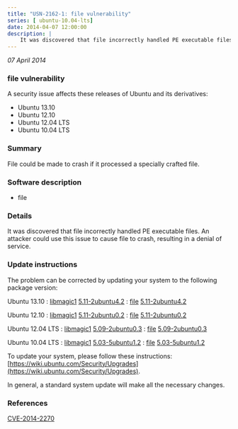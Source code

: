 ```yaml
---
title: "USN-2162-1: file vulnerability"
series: [ ubuntu-10.04-lts]
date: 2014-04-07 12:00:00
description: |
    It was discovered that file incorrectly handled PE executable files. An attacker could use this issue to cause file to crash, resulting in a denial of service. 
--- 
```

 
 

*07 April 2014*

### file vulnerability

A security issue affects these releases of Ubuntu and its derivatives:

* Ubuntu 13.10
* Ubuntu 12.10
* Ubuntu 12.04 LTS
* Ubuntu 10.04 LTS

### Summary

File could be made to crash if it processed a specially crafted file. 

### Software description

* file 

### Details

It was discovered that file incorrectly handled PE executable files. An attacker could use this issue to cause file to crash, resulting in a denial of service. 

### Update instructions

The problem can be corrected by updating your system to the following package version:

Ubuntu 13.10
 : [libmagic1](https://launchpad.net/ubuntu/+source/file) <span> [5.11-2ubuntu4.2](https://launchpad.net/ubuntu/+source/file/5.11-2ubuntu4.2) </span> 
 : [file](https://launchpad.net/ubuntu/+source/file) <span> [5.11-2ubuntu4.2](https://launchpad.net/ubuntu/+source/file/5.11-2ubuntu4.2) </span> 

Ubuntu 12.10
 : [libmagic1](https://launchpad.net/ubuntu/+source/file) <span> [5.11-2ubuntu0.2](https://launchpad.net/ubuntu/+source/file/5.11-2ubuntu0.2) </span> 
 : [file](https://launchpad.net/ubuntu/+source/file) <span> [5.11-2ubuntu0.2](https://launchpad.net/ubuntu/+source/file/5.11-2ubuntu0.2) </span> 

Ubuntu 12.04 LTS
 : [libmagic1](https://launchpad.net/ubuntu/+source/file) <span> [5.09-2ubuntu0.3](https://launchpad.net/ubuntu/+source/file/5.09-2ubuntu0.3) </span> 
 : [file](https://launchpad.net/ubuntu/+source/file) <span> [5.09-2ubuntu0.3](https://launchpad.net/ubuntu/+source/file/5.09-2ubuntu0.3) </span> 

Ubuntu 10.04 LTS
 : [libmagic1](https://launchpad.net/ubuntu/+source/file) <span> [5.03-5ubuntu1.2](https://launchpad.net/ubuntu/+source/file/5.03-5ubuntu1.2) </span> 
 : [file](https://launchpad.net/ubuntu/+source/file) <span> [5.03-5ubuntu1.2](https://launchpad.net/ubuntu/+source/file/5.03-5ubuntu1.2) </span> 

To update your system, please follow these instructions: [https://wiki.ubuntu.com/Security/Upgrades](https://wiki.ubuntu.com/Security/Upgrades).

In general, a standard system update will make all the necessary changes. 

### References

 
 [CVE-2014-2270](http://people.ubuntu.com/~ubuntu-security/cve/CVE-2014-2270)
 

